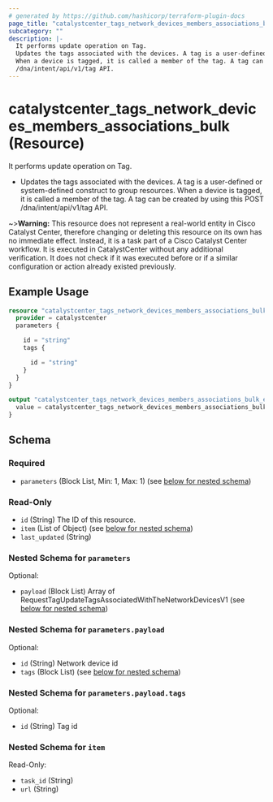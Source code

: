 ```yaml
---
# generated by https://github.com/hashicorp/terraform-plugin-docs
page_title: "catalystcenter_tags_network_devices_members_associations_bulk Resource - terraform-provider-catalystcenter"
subcategory: ""
description: |-
  It performs update operation on Tag.
  Updates the tags associated with the devices. A tag is a user-defined or system-defined construct to group resources.
  When a device is tagged, it is called a member of the tag. A tag can be created by using this POST
  /dna/intent/api/v1/tag API.
---
```


# catalystcenter_tags_network_devices_members_associations_bulk (Resource)

It performs update operation on Tag.

- Updates the tags associated with the devices. A tag is a user-defined or system-defined construct to group resources.
When a device is tagged, it is called a member of the tag. A tag can be created by using this POST
/dna/intent/api/v1/tag API.

~>**Warning:**
This resource does not represent a real-world entity in Cisco Catalyst Center, therefore changing or deleting this resource on its own has no immediate effect.
Instead, it is a task part of a Cisco Catalyst Center workflow. It is executed in CatalystCenter without any additional verification. It does not check if it was executed before or if a similar configuration or action already existed previously.

## Example Usage

```terraform
resource "catalystcenter_tags_network_devices_members_associations_bulk" "example" {
  provider = catalystcenter
  parameters {

    id = "string"
    tags {

      id = "string"
    }
  }
}

output "catalystcenter_tags_network_devices_members_associations_bulk_example" {
  value = catalystcenter_tags_network_devices_members_associations_bulk.example
}
```

<!-- schema generated by tfplugindocs -->
## Schema

### Required

- `parameters` (Block List, Min: 1, Max: 1) (see [below for nested schema](#nestedblock--parameters))

### Read-Only

- `id` (String) The ID of this resource.
- `item` (List of Object) (see [below for nested schema](#nestedatt--item))
- `last_updated` (String)

<a id="nestedblock--parameters"></a>
### Nested Schema for `parameters`

Optional:

- `payload` (Block List) Array of RequestTagUpdateTagsAssociatedWithTheNetworkDevicesV1 (see [below for nested schema](#nestedblock--parameters--payload))

<a id="nestedblock--parameters--payload"></a>
### Nested Schema for `parameters.payload`

Optional:

- `id` (String) Network device id
- `tags` (Block List) (see [below for nested schema](#nestedblock--parameters--payload--tags))

<a id="nestedblock--parameters--payload--tags"></a>
### Nested Schema for `parameters.payload.tags`

Optional:

- `id` (String) Tag id




<a id="nestedatt--item"></a>
### Nested Schema for `item`

Read-Only:

- `task_id` (String)
- `url` (String)
